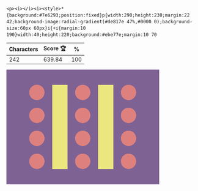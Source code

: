 `<p><i></i><i><style>*{background:#7e6293;position:fixed}p{width:290;height:230;margin:22 42;background-image:radial-gradient(#de817e 47%,#0000 0);background-size:60px 60px}i{+i{margin:10 190}width:40;height:220;background:#ebe77e;margin:10 70`

| Characters | Score 🏆 | %   |
| ---------- | -------- | --- |
| 242        | 639.84   | 100 |

![](/2025/Oct2025/11/20251011.png)
